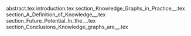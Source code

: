 abstract.tex
introduction.tex
section_Knowledge_Graphs_in_Practice__.tex
section_A_Definition_of_Knowledge__.tex
section_Future_Potential_In_the__.tex
section_Conclusions_Knowledge_graphs_are__.tex
